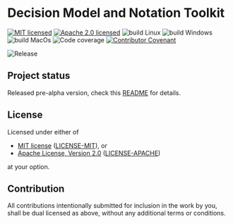 # Decision Model and Notation Toolkit

[![MIT licensed][mit-badge]][mit-url]
[![Apache 2.0 licensed][apache-badge]][apache-url]
![build Linux][build-badge-linux]
![build Windows][build-badge-windows]
![build MacOs][build-badge-macos]
![Code coverage][coverage-badge]
[![Contributor Covenant][coc-badge]](https://github.com/dmntk/dmntk.rs/blob/main/CODE_OF_CONDUCT.md)

![Release][release-badge]

[mit-badge]: https://img.shields.io/badge/License-MIT-blue.svg
[mit-url]: https://github.com/dmntk/dmntk.rs/blob/main/LICENSE-MIT
[apache-badge]: https://img.shields.io/badge/License-Apache%202.0-blue.svg
[apache-url]: https://github.com/dmntk/dmntk.rs/blob/main/LICENSE-APACHE
[build-badge-linux]: https://github.com/dmntk/dmntk.rs/actions/workflows/build-linux.yml/badge.svg
[build-badge-windows]: https://github.com/dmntk/dmntk.rs/actions/workflows/build-windows.yml/badge.svg
[build-badge-macos]: https://github.com/dmntk/dmntk.rs/actions/workflows/build-macos.yml/badge.svg
[coverage-badge]: https://img.shields.io/badge/Coverage-89%25-green.svg
[coc-badge]: https://img.shields.io/badge/Contributor%20Covenant-2.1-4baaaa.svg
[release-badge]: https://img.shields.io/badge/ALPHA-c48793.svg

## Project status

Released pre-alpha version, check this [README](dmntk/README.md) for details.

## License

Licensed under either of

- [MIT license](https://opensource.org/licenses/MIT) ([LICENSE-MIT](https://github.com/dmntk/dmntk.rs/blob/main/LICENSE-MIT)), or
- [Apache License, Version 2.0](https://www.apache.org/licenses/LICENSE-2.0) ([LICENSE-APACHE](https://github.com/dmntk/dmntk.rs/blob/main/LICENSE-APACHE))

at your option.

## Contribution

All contributions intentionally submitted for inclusion in the work by you,
shall be dual licensed as above, without any additional terms or conditions.